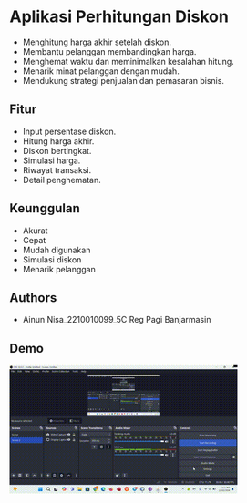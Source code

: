 
# Aplikasi Perhitungan Diskon

- Menghitung harga akhir setelah diskon.
- Membantu pelanggan membandingkan harga.
- Menghemat waktu dan meminimalkan kesalahan hitung.
- Menarik minat pelanggan dengan mudah.
- Mendukung strategi penjualan dan pemasaran bisnis.


## Fitur
- Input persentase diskon.
- Hitung harga akhir.
- Diskon bertingkat.
- Simulasi harga.
- Riwayat transaksi.
- Detail penghematan.

## Keunggulan

- Akurat
- Cepat
- Mudah digunakan
- Simulasi diskon
- Menarik pelanggan
## Authors

- Ainun Nisa_2210010099_5C Reg Pagi Banjarmasin


## Demo

![App Screenshot](https://github.com/ainunnisaaaa/AplikasiPerhitunganDiskon/blob/main/IMG.gif)


